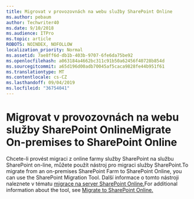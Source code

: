 ```yaml
---
title: Migrovat v provozovnách na webu služby SharePoint Online
ms.author: pebaum
author: Techwriter40
ms.date: 9/10/2018
ms.audience: ITPro
ms.topic: article
ROBOTS: NOINDEX, NOFOLLOW
localization_priority: Normal
ms.assetid: 7ae8ff6d-db1b-403b-9707-6fe6da75be92
ms.openlocfilehash: a063184a4662bc311c91b50a62456f40728b854d
ms.sourcegitcommit: a65d196d00adb70045af5caca9828fe44b951f61
ms.translationtype: MT
ms.contentlocale: cs-CZ
ms.lasthandoff: 09/04/2019
ms.locfileid: "36754041"
---
```

# <a name="migrate-on-premises-to-sharepoint-online"></a><span data-ttu-id="8ceac-102">Migrovat v provozovnách na webu služby SharePoint Online</span><span class="sxs-lookup"><span data-stu-id="8ceac-102">Migrate On-premises to SharePoint Online</span></span>

<span data-ttu-id="8ceac-103">Chcete-li provést migraci z online farmy služby SharePoint na službu SharePoint on-line, můžete použít nástroj pro migraci služby SharePoint.</span><span class="sxs-lookup"><span data-stu-id="8ceac-103">To migrate from an on-premises SharePoint Farm to SharePoint Online, you can use the SharePoint Migration Tool.</span></span> <span data-ttu-id="8ceac-104">Další informace o tomto nástroji naleznete v tématu [migrace na server SharePoint Online.](https://go.microsoft.com/fwlink/?linkid=2019574)</span><span class="sxs-lookup"><span data-stu-id="8ceac-104">For additional information about the tool, see [Migrate to SharePoint Online.](https://go.microsoft.com/fwlink/?linkid=2019574)</span></span>
  

